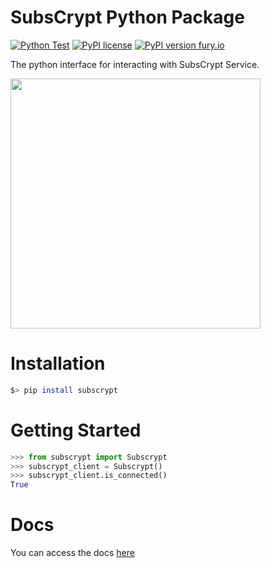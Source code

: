 # SubsCrypt Python Package
[![Python Test](https://github.com/oxydev/SubsCrypt-python-package/actions/workflows/test.yml/badge.svg)](https://github.com/oxydev/SubsCrypt-python-package/actions/workflows/test.yml)
[![PyPI license](https://img.shields.io/pypi/l/subscrypt.svg)](https://pypi.python.org/pypi/subscrypt/)
[![PyPI version fury.io](https://badge.fury.io/py/subscrypt.svg)](https://pypi.python.org/pypi/subscrypt/)

The python interface for interacting with SubsCrypt Service.

<img src="https://oxydev.github.io/SubsCrypt-docs/images/logo.jpg" width="400">

# Installation

```bash
$> pip install subscrypt
```

# Getting Started

```python
>>> from subscrypt import Subscrypt
>>> subscrypt_client = Subscrypt()
>>> subscrypt_client.is_connected()
True
```

# Docs

You can access the docs [here](/docs)
